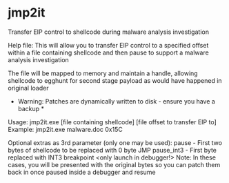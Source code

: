jmp2it
======

Transfer EIP control to shellcode during malware analysis investigation

Help file:
This will allow you to transfer EIP control to a specified offset within a file
containing shellcode and then pause to support a malware analysis investigation

The file will be mapped to memory and maintain a handle, allowing shellcode
to egghunt for second stage payload as would have happened in original loader

* Warning: Patches are dynamically written to disk - ensure you have a backup *

Usage: jmp2it.exe [file containing shellcode] [file offset to transfer EIP to]
Example: jmp2it.exe malware.doc 0x15C

Optional extras as 3rd parameter (only one may be used):
pause - First two bytes of shellcode to be replaced with 0 byte JMP
pause_int3 - First byte replaced with INT3 breakpoint <only launch in debugger!>
Note: In these cases, you will be presented with the original bytes 
so you can patch them back in once paused inside a debugger and resume
